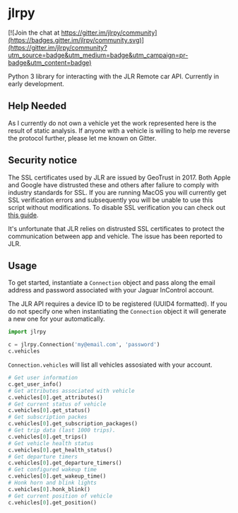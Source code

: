 # jlrpy

[![Join the chat at https://gitter.im/jlrpy/community](https://badges.gitter.im/jlrpy/community.svg)](https://gitter.im/jlrpy/community?utm_source=badge&utm_medium=badge&utm_campaign=pr-badge&utm_content=badge)

Python 3 library for interacting with the JLR Remote car API. Currently in early development.

## Help Needed
As I currently do not own a vehicle yet the work represented here is the result of static analysis. If anyone with a vehicle is willing to help me reverse the protocol further, please let me known on Gitter.

## Security notice
The SSL certificates used by JLR are issued by GeoTrust in 2017. Both Apple and Google have distrusted these and others after faliure to comply with industry standards for SSL. If you are running MacOS you will currently get SSL verification errors and subsequently you will be unable to use this script without modifications. To disable SSL verification you can check out [this guide](http://blog.pengyifan.com/how-to-fix-python-ssl-certificate_verify_failed/).

It's unfortunate that JLR relies on distrusted SSL certificates to protect the communication between app and vehicle. The issue has been reported to JLR.

## Usage
To get started, instantiate a `Connection` object and pass along the email address and password associated with your Jaguar InControl account.

The JLR API requires a device ID to be registered (UUID4 formatted). If you do not specify one when instantiating the `Connection` object it will generate a new one for your automatically. 

```python
import jlrpy

c = jlrpy.Connection('my@email.com', 'password')
c.vehicles
```

`Connection.vehicles` will list all vehicles assosiated with your account.

```python
# Get user information
c.get_user_info()
# Get attributes associated with vehicle
c.vehicles[0].get_attributes()
# Get current status of vehicle
c.vehicles[0].get_status()
# Get subscription packes
c.vehicles[0].get_subscription_packages()
# Get trip data (last 1000 trips).
c.vehicles[0].get_trips()
# Get vehicle health status
c.vehicles[0].get_health_status()
# Get departure timers
c.vehicles[0].get_departure_timers()
# Get configured wakeup time
c.vehicles[0].get_wakeup_time()
# Honk horn and blink lights
c.vehicles[0].honk_blink()
# Get current position of vehicle
c.vehicles[0].get_position()
```
